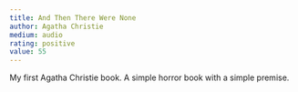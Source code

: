 ```yaml
---
title: And Then There Were None 
author: Agatha Christie
medium: audio
rating: positive
value: 55
---
```


My first Agatha Christie book. A simple horror book with a simple premise.